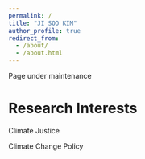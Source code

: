 ```yaml
---
permalink: /
title: "JI SOO KIM"
author_profile: true
redirect_from: 
  - /about/
  - /about.html
---
```


Page under maintenance


Research Interests
=========

Climate Justice


Climate Change Policy
